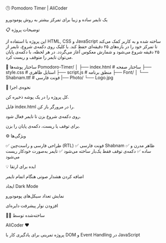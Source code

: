 🕒 Pomodoro Timer | AliCoder

یک تایمر ساده و زیبا برای تمرکز بیشتر به روش پومودورو

📋 توضیحات پروژه

این پروژه با استفاده از HTML, CSS و JavaScript ساخته شده و به کاربر کمک می‌کند تا تمرکز خود را در بازه‌های ۲۵ دقیقه‌ای حفظ کند.
با کلیک روی دکمه‌ی شروع، تایمر از ۲۵ دقیقه شروع می‌شود و شمارش معکوس آغاز می‌گردد.
در هر لحظه، با دکمه‌ی پایان می‌توان تایمر را متوقف و ریست کرد.

🧱 ساختار پوشه‌ها
Pomodoro-Timer/
│
├── index.html          # ساختار صفحه
├── style.css           # استایل ظاهری
├── script.js           # منطق برنامه
├── Font/
│   └── Shabnam.ttf     # فونت فارسی
|── Photo/
    └── Logo.jpg


🚀 نحوه‌ی اجرا

کل پروژه را در یک پوشه ذخیره کن.

فایل index.html را در مرورگر باز کن.

روی دکمه‌ی شروع بزن تا تایمر فعال شود.

برای توقف یا ریست، دکمه‌ی پایان را بزن.

⚙️ ویژگی‌ها

✅ طراحی فارسی و راست‌چین (RTL)
✅ فونت فارسی Shabnam
✅ ظاهر مدرن و ساده
✅ دکمه‌ی توقف فقط یک‌بار ساخته می‌شود
✅ تایمر به‌صورت خودکار ریست می‌شود

💡 ایده برای ارتقا

اضافه کردن هشدار صوتی هنگام اتمام تایمر

ایجاد Dark Mode

نمایش تعداد سیکل‌های پومودورو

افزودن نوار پیشرفت دایره‌ای

👨‍💻 ساخته‌شده توسط

AliCoder ❤️


پروژه تمرینی برای یادگیری کار با DOM و Event Handling در JavaScript


